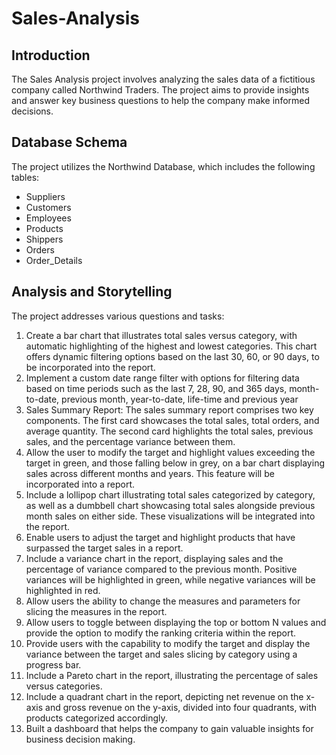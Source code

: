 # Sales-Analysis

## Introduction
The Sales Analysis project involves analyzing the sales data of a fictitious company called Northwind Traders. The project aims to provide insights and answer key business questions to help the company make informed decisions.

## Database Schema
The project utilizes the Northwind Database, which includes the following tables:
- Suppliers
- Customers
- Employees
- Products
- Shippers
- Orders
- Order_Details

## Analysis and Storytelling
The project addresses various questions and tasks:
1. Create a bar chart that illustrates total sales versus category, with automatic highlighting of the highest and lowest categories. This chart offers dynamic filtering options based on the last 30, 60, or 90 days, to be incorporated into the report.
2. Implement a custom date range filter with options for filtering data based on time periods such as the last 7, 28, 90, and 365 days, month-to-date, previous month, year-to-date, life-time and previous year
3. Sales Summary Report: The sales summary report comprises two key components. The first card showcases the total sales, total orders, and average quantity. The second card highlights the total sales, previous sales, and the percentage variance between them.
4. Allow the user to modify the target and highlight values exceeding the target in green, and those falling below in grey, on a bar chart displaying sales across different months and years. This feature will be incorporated into a report.
5. Include a lollipop chart illustrating total sales categorized by category, as well as a dumbbell chart showcasing total sales alongside previous month sales on either side. These visualizations will be integrated into the report.
6. Enable users to adjust the target and highlight products that have surpassed the target sales in a report.
7. Include a variance chart in the report, displaying sales and the percentage of variance compared to the previous month. Positive variances will be highlighted in green, while negative variances will be highlighted in red.
8. Allow users the ability to change the measures and parameters for slicing the measures in the report.
9. Allow users to toggle between displaying the top or bottom N values and provide the option to modify the ranking criteria within the report.
10. Provide users with the capability to modify the target and display the variance between the target and sales slicing by category using a progress bar.
11. Include a Pareto chart in the report, illustrating the percentage of sales versus categories.
12. Include a quadrant chart in the report, depicting net revenue on the x-axis and gross revenue on the y-axis, divided into four quadrants, with products categorized accordingly.
13. Built a dashboard that helps the company to gain valuable insights for business decision making.

